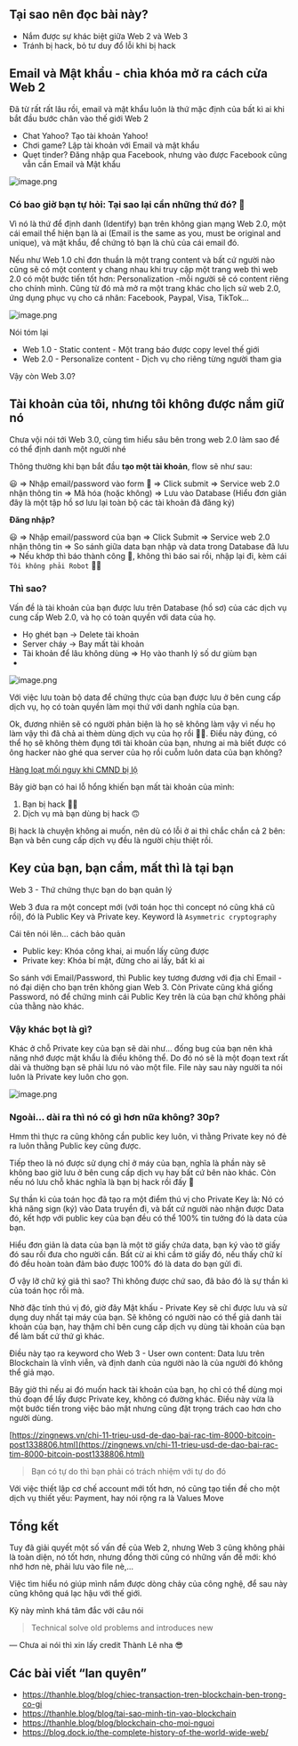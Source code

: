 ## Tại sao nên đọc bài này?

- Nắm được sự khác biệt giữa Web 2 và Web 3
- Tránh bị hack, bỏ tư duy đổ lỗi khi bị hack

## Email và Mật khẩu - chìa khóa mở ra cách cửa Web 2

Đã từ rất rất lâu rồi, email và mật khẩu luôn là thứ mặc định của bất kì ai khi bắt đầu bước chân vào thế giới Web 2

- Chat Yahoo? Tạo tài khoản Yahoo!
- Chơi game? Lập tài khoản với Email và mật khẩu
- Quẹt tinder? Đăng nhập qua Facebook, nhưng vào được Facebook cũng vẫn cần Email và Mật khẩu

![image.png](https://images.viblo.asia/c0ae9a97-f7b6-432c-8cc8-9eccd021bfdf.png)

### Có bao giờ bạn tự hỏi: Tại sao lại cần những thứ đó? 🤔

Vì nó là thứ để định danh (Identify) bạn trên không gian mạng Web 2.0, một cái email thể hiện bạn là ai (Email is the same as you, must be original and unique),  và mật khẩu, để chứng tỏ bạn là chủ của cái email đó.

Nếu như Web 1.0 chỉ đơn thuần là một trang content và bất cứ người nào cũng sẽ có một content y chang nhau khi truy cập một trang web thì web 2.0 có một bước tiến tốt hơn: Personalization -mỗi người sẽ có content riêng cho chính mình. Cũng từ đó mà mở ra một trang khác cho lịch sử web 2.0, ứng dụng phục vụ cho cá nhân: Facebook, Paypal, Visa, TikTok…

![image.png](https://images.viblo.asia/978fb6fe-b7e6-4934-a809-b917f0284cea.png)

Nói tóm lại

- Web 1.0 - Static content - Một trang báo được copy level thế giới
- Web 2.0 - Personalize content - Dịch vụ cho riêng từng người tham gia

Vậy còn Web 3.0?

## Tài khoản của tôi, nhưng tôi không được nắm giữ nó

Chưa vội nói tới Web 3.0, cùng tìm hiểu sâu bên trong web 2.0 làm sao để có thể định danh một người nhé

Thông thường khi bạn bắt đầu **tạo một tài khoản**, flow sẽ như sau:

😃 ⇒ Nhập email/password vào form 📄 ⇒ Click submit ⇒ Service web 2.0 nhận thông tin ⇒ Mã hóa (hoặc không) ⇒ Lưu vào Database (Hiểu đơn giản đây là một tập hồ sơ lưu lại toàn bộ các tài khoản đã đăng ký)

**Đăng nhập?**

😃 ⇒ Nhập email/password của bạn ⇒ Click Submit ⇒ Service web 2.0 nhận thông tin ⇒ So sánh giữa data bạn nhập và data trong Database đã lưu ⇒ Nếu khớp thì báo thành công 🤗, không thì báo sai rồi, nhập lại đi, kèm cái `Tôi không phải Robot` 🙅‍♀️

### Thì sao?

Vấn đề là tài khoản của bạn được lưu trên Database (hồ sơ) của các dịch vụ cung cấp Web 2.0, và họ có toàn quyền với data của họ.

- Họ ghét bạn → Delete tài khoản
- Server cháy → Bay mất tài khoản
- Tài khoản để lâu không dùng ⇒ Họ vào thanh lý số dư giùm bạn
- 

![image.png](https://images.viblo.asia/30820769-506f-47c5-bd24-7a3a453d1a13.png)

Với việc lưu toàn bộ data để chứng thực của bạn được lưu ở bên cung cấp dịch vụ, họ có toàn quyền làm mọi thứ với danh nghĩa của bạn.

Ok, đương nhiên sẽ có người phản biện là họ sẽ không làm vậy vì nếu họ làm vậy thì đã chả ai thèm dùng dịch vụ của họ rồi 💁‍♂️. Điều này đúng, có thể họ sẽ không thèm đụng tới tài khoản của bạn, nhưng ai mà biết được có ông hacker nào ghé qua server của họ rồi cuỗm luôn data của bạn không?

[Hàng loạt mối nguy khi CMND bị lộ](https://vnexpress.net/hang-loat-moi-nguy-khi-cmnd-bi-lo-4279873.html)

Bây giờ bạn có hai lỗ hổng khiến bạn mất tài khoản của mình:

1. Bạn bị hack 💁‍♂️
2. Dịch vụ mà bạn dùng bị hack 🙃

Bị hack là chuyện không ai muốn, nên dù có lỗi ở ai thì chắc chắn cả 2 bên: Bạn và bên cung cấp dịch vụ đều là người chịu thiệt rồi.

## Key của bạn, bạn cầm, mất thì là tại bạn

Web 3 - Thứ chứng thực bạn do bạn quản lý

Web 3 đưa ra một concept mới (với toán học thì concept nó cũng khá cũ rồi), đó là Public Key và Private key. Keyword là `Asymmetric cryptography`

Cái tên nói lên… cách bảo quản

- Public key: Khóa công khai, ai muốn lấy cũng được
- Private key: Khóa bí mật, đừng cho ai lấy, bất kì ai

So sánh với Email/Password, thì Public key tương đương với địa chỉ Email - nó đại diện cho bạn trên không gian Web 3. Còn Private cũng khá giống Password, nó để chứng minh cái Public Key trên là của bạn chứ không phải của thằng nào khác.

### Vậy khác bọt là gì?

Khác ở chỗ Private key của bạn sẽ dài như… đống bug của bạn nên khả năng nhớ được mật khẩu là điều không thể. Do đó nó sẽ là một đoạn text rất dài và thường bạn sẽ phải lưu nó vào một file. File này sau này người ta nói luôn là Private key luôn cho gọn.

![image.png](https://images.viblo.asia/7eb2765e-a91f-42ff-95d8-d3c1a0096eb1.png)

### Ngoài… dài ra thì nó có gì hơn nữa không? 30p?

Hmm thì thực ra cũng không cần public key luôn, vì thằng Private key nó đẻ ra luôn thằng Public key cũng được.

Tiếp theo là nó được sử dụng chỉ ở máy của bạn, nghĩa là phần này sẽ không bao giờ lưu ở bên cung cấp dịch vụ hay bất cứ bên nào khác. Còn nếu nó lưu chỗ khác nghĩa là bạn bị hack rồi đấy 🙂

Sự thần kì của toán học đã tạo ra một điểm thú vị cho Private Key là: Nó có khả năng sign (ký) vào Data truyền đi, và bất cứ người nào nhận được Data đó, kết hợp với public key của bạn đều có thể 100% tin tưởng đó là data của bạn.

Hiểu đơn giản là data của bạn là một tờ giấy chứa data, bạn ký vào tờ giấy đó sau rồi đưa cho người cần. Bất cừ ai khi cầm tờ giấy đó, nếu thấy chữ kí đó đều hoàn toàn đảm bảo được 100% đó là data do bạn gửi đi.

Ơ vậy lỡ chữ ký giả thì sao? Thì không được chứ sao, đã bảo đó là sự thần kì của toán học rồi mà.

Nhờ đặc tính thú vị đó, giờ đây Mật khấu - Private Key sẽ chỉ được lưu và sử dụng duy nhất tại máy của bạn. Sẽ không có người nào có thể giả danh tài khoản của bạn, hay thậm chỉ bên cung cấp dịch vụ dùng tài khoản của bạn để làm bất cứ thứ gì khác.

Điều này tạo ra keyword cho Web 3 - User own content: Data lưu trên Blockchain là vĩnh viễn, và định danh của người nào là của người đó không thể giả mạo.

Bây giờ thì nếu ai đó muốn hack tài khoản của bạn, họ chỉ có thể dùng mọi thủ đoạn để lấy được Private key, không có đường khác. Điều này vừa là một bước tiến trong việc bảo mật nhưng cũng đặt trọng trách cao hơn cho người dùng.

[https://zingnews.vn/chi-11-trieu-usd-de-dao-bai-rac-tim-8000-bitcoin-post1338806.html](https://zingnews.vn/chi-11-trieu-usd-de-dao-bai-rac-tim-8000-bitcoin-post1338806.html)

> Bạn có tự do thì bạn phải có trách nhiệm với tự do đó
> 

Với việc thiết lập cơ chế account mới tốt hơn, nó cũng tạo tiền đề cho một dịch vụ thiết yếu: Payment, hay nói rộng ra là Values Move

## Tổng kết

Tuy đã giải quyết một số vấn đề của Web 2, nhưng Web 3 cũng không phải là toàn diện, nó tốt hơn, nhưng đồng thời cũng có những vấn đề mới: khó nhớ hơn nè, phải lưu vào file nè,…

Việc tìm hiểu nó giúp mình nắm được dòng chảy của công nghệ, để sau này cũng không quá lạc hậu với thế giới.

Kỳ này mình khá tâm đắc với câu nói

> Technical solve old problems and introduces new

— Chưa ai nói thì xin lấy credit Thành Lê nha 😎
> 

## Các bài viết “lan quyên”
- https://thanhle.blog/blog/chiec-transaction-tren-blockchain-ben-trong-co-gi
- https://thanhle.blog/blog/tai-sao-minh-tin-vao-blockchain
- https://thanhle.blog/blog/blockchain-cho-moi-nguoi
- https://blog.dock.io/the-complete-history-of-the-world-wide-web/